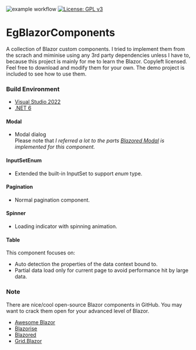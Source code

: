 ![example workflow](https://github.com/EugeneKim/EgBlazorComponents/actions/workflows/build.yml/badge.svg)
[![License: GPL v3](https://img.shields.io/badge/License-GPLv3-blue.svg)](https://www.gnu.org/licenses/gpl-3.0)

# EgBlazorComponents

A collection of Blazor custom components.
I tried to implement them from the scrach and miminise using any 3rd party dependencies unless I have to, because this project is mainly for me to learn the Blazor.
Copyleft licensed. Feel free to download and modify them for your own.
The demo project is included to see how to use them.

### Build Environment
- [Visual Studio 2022](https://visualstudio.microsoft.com/vs/)
- [.NET 6](https://dotnet.microsoft.com/download/dotnet/6.0)

#### Modal
- Modal dialog\
Please note that *I referred a lot to the parts [Blazored Modal](https://github.com/Blazored/Modal) is implemented for this component.*

#### InputSetEnum
- Extended the built-in InputSet to support *enum* type.

#### Pagination
- Normal pagination component.

#### Spinner
- Loading indicator with spinning animation.

#### Table
This component focuses on:
- Auto detection the properties of the data context bound to.
- Partial data load only for current page to avoid performance hit by large data.

### Note
There are nice/cool open-source Blazor components in GitHub. You may want to crack them open for your advanced level of Blazor.

- [Awesome Blazor](https://github.com/AdrienTorris/awesome-blazor)
- [Blazorise](https://github.com/stsrki/Blazorise)
- [Blazored](https://github.com/Blazored)
- [Grid.Blazor](https://github.com/gustavnavar/Grid.Blazor)

